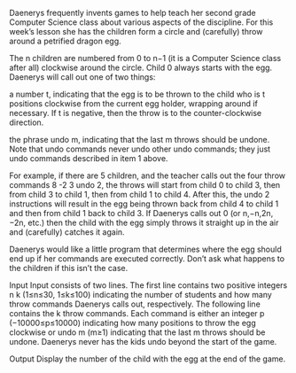 Daenerys frequently invents games to help teach her second grade Computer Science class about various aspects of the discipline. For this week’s lesson she has the children form a circle and (carefully) throw around a petrified dragon egg.

The n children are numbered from 0 to n−1 (it is a Computer Science class after all) clockwise around the circle. Child 0 always starts with the egg. Daenerys will call out one of two things:

a number t, indicating that the egg is to be thrown to the child who is t positions clockwise from the current egg holder, wrapping around if necessary. If t is negative, then the throw is to the counter-clockwise direction.

the phrase undo m, indicating that the last m throws should be undone. Note that undo commands never undo other undo commands; they just undo commands described in item 1 above.

For example, if there are 5 children, and the teacher calls out the four throw commands 8 -2 3 undo 2, the throws will start from child 0 to child 3, then from child 3 to child 1, then from child 1 to child 4. After this, the undo 2 instructions will result in the egg being thrown back from child 4 to child 1 and then from child 1 back to child 3. If Daenerys calls out 0 (or n,−n,2n,−2n, etc.) then the child with the egg simply throws it straight up in the air and (carefully) catches it again.

Daenerys would like a little program that determines where the egg should end up if her commands are executed correctly. Don’t ask what happens to the children if this isn’t the case.

Input
Input consists of two lines. The first line contains two positive integers n k (1≤n≤30, 1≤k≤100) indicating the number of students and how many throw commands Daenerys calls out, respectively. The following line contains the k throw commands. Each command is either an integer p (−10000≤p≤10000) indicating how many positions to throw the egg clockwise or undo m (m≥1) indicating that the last m throws should be undone. Daenerys never has the kids undo beyond the start of the game.

Output
Display the number of the child with the egg at the end of the game.